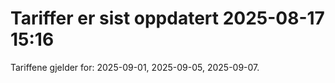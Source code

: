 
# Tariffer er sist oppdatert 2025-08-17 15:16

Tariffene gjelder for: 2025-09-01, 2025-09-05, 2025-09-07.
